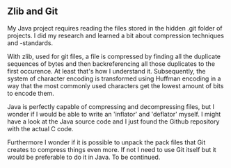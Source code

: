 ## Zlib and Git 

My Java project requires reading the files stored in the hidden .git folder of projects. I did my research and learned a bit about compression techniques and -standards.

With zlib, used for git files, a file is compressed by finding all the duplicate sequences of bytes and then backreferencing all those duplicates to the first occurence. At least that's how I understand it. Subsequently, the system of character encoding is transformed using Huffman encoding in a way that the most commonly used characters get the lowest amount of bits to encode them.

Java is perfectly capable of compressing and decompressing files, but I wonder if I would be able to write an 'inflator' and 'deflator' myself. I might have a look at the Java source code and I just found the Github repository with the actual C code.

Furthermore I wonder if it is possible to unpack the pack files that Git creates to compress things even more. If not I need to use Git itself but it would be preferable to do it in Java. To be continued.
